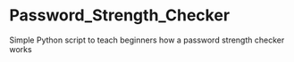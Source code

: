 # Password_Strength_Checker
Simple Python script to teach beginners how a password strength checker works
